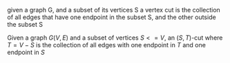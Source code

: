 
given a graph G, and a subset of its vertices S
a vertex cut is the collection of all edges that have one endpoint in the subset S, and the other outside the subset S

Given a graph $G(V,E)$ and a subset of vertices $S<=V$, an $(S,T)$-cut where $T = V-S$ is the collection of all edges with one endpoint in $T$ and one endpoint in $S$
